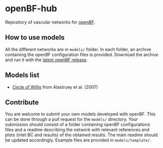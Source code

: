 # openBF-hub
Repository of vascular networks for [openBF](https://github.com/INSIGNEO/openBF).

## How to use models
All the different networks are in `models/` folder. In each folder, an archive containing the openBF configuration files is provided. Download the archive and run it with the [latest openBF release](https://github.com/INSIGNEO/openBF/releases).

## Models list
- [Circle of Willis](https://github.com/alemelis/openBF-hub/tree/master/models/alastruey2007modelling) from Alastruey et al. (2007)

## Contribute
You are welcome to submit your own models developed with openBF. This can be done through a pull request for the `models/` directory. Your submission should consist of a folder containing openBF configurations files and a readme describing the network with relevant references and plots (inlet BC and results) of the obtained results. The main readme should be updated accordingly. Example files are provided in `models/template/`.

<!--
### openBF installation
- copia `openBF/` in `~/.julia/vX.X.X/`
- crea una cartella `BTypes/src/BTypes.src` e copiala in `~/.julia/vX.X.X/`
A questo punto `using openBF` funziona senza `push!`

- crea un alias in `~/.profile`
```bash
alias openBF='cp ~/.julia/v0.6/openBF/main.jl ./main.jl && julia main.jl $1'
```
e poi `source ~/.profile`
in questo modo le simulazioni dovrebbero partire con `openBF project_name`. -->
